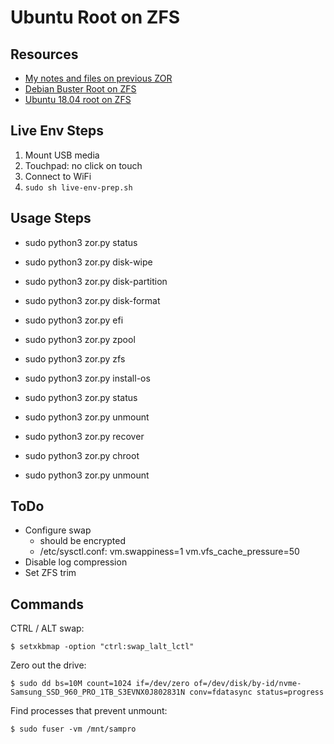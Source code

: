 Ubuntu Root on ZFS
==================

Resources
---------

- [My notes and files on previous ZOR][gist]
- [Debian Buster Root on ZFS][debzfs]
- [Ubuntu 18.04 root on ZFS][ubuzfs]

[gist]: https://gist.github.com/rsyring/849d40f828194d124577e4b49abee373
[debzfs]: https://github.com/zfsonlinux/zfs/wiki/Debian-Buster-Root-on-ZFS
[ubuzfs]: https://github.com/zfsonlinux/zfs/wiki/Ubuntu-18.04-Root-on-ZFS

Live Env Steps
--------------

1. Mount USB media
2. Touchpad: no click on touch
3. Connect to WiFi
4. `sudo sh live-env-prep.sh`

Usage Steps
-----------

* sudo python3 zor.py status
* sudo python3 zor.py disk-wipe
* sudo python3 zor.py disk-partition
* sudo python3 zor.py disk-format
* sudo python3 zor.py efi
* sudo python3 zor.py zpool
* sudo python3 zor.py zfs
* sudo python3 zor.py install-os
* sudo python3 zor.py status
* sudo python3 zor.py unmount

* sudo python3 zor.py recover
* sudo python3 zor.py chroot
* sudo python3 zor.py unmount


ToDo
----

* Configure swap
  - should be encrypted
  - /etc/sysctl.conf:
    vm.swappiness=1
    vm.vfs_cache_pressure=50
* Disable log compression
* Set ZFS trim

Commands
--------

CTRL / ALT swap:

`$ setxkbmap -option "ctrl:swap_lalt_lctl"`


Zero out the drive:

`$ sudo dd bs=10M count=1024 if=/dev/zero of=/dev/disk/by-id/nvme-Samsung_SSD_960_PRO_1TB_S3EVNX0J802831N conv=fdatasync status=progress`


Find processes that prevent unmount:

`$ sudo fuser -vm /mnt/sampro`
